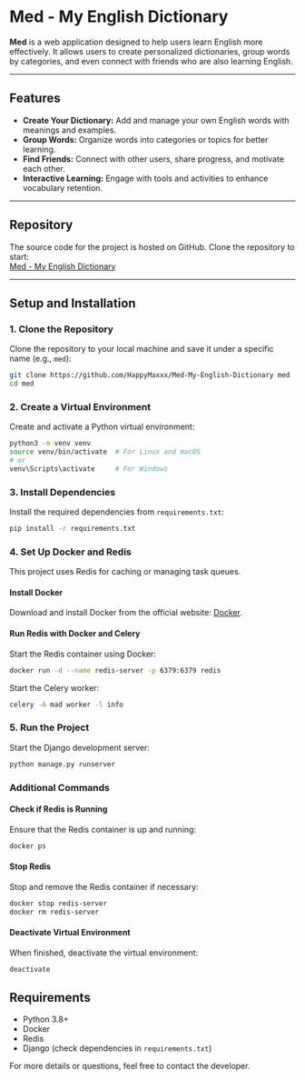 # Med - My English Dictionary  

**Med** is a web application designed to help users learn English more effectively. It allows users to create personalized dictionaries, group words by categories, and even connect with friends who are also learning English.

---

## Features  

- **Create Your Dictionary:** Add and manage your own English words with meanings and examples.  
- **Group Words:** Organize words into categories or topics for better learning.  
- **Find Friends:** Connect with other users, share progress, and motivate each other.  
- **Interactive Learning:** Engage with tools and activities to enhance vocabulary retention.  

---

## Repository  

The source code for the project is hosted on GitHub. Clone the repository to start:  
[Med - My English Dictionary](https://github.com/HappyMaxxx/Med-My-English-Dictionary)  

---

## Setup and Installation  

### 1. Clone the Repository  
Clone the repository to your local machine and save it under a specific name (e.g., `med`):  

```bash
git clone https://github.com/HappyMaxxx/Med-My-English-Dictionary med
cd med
```

### 2. Create a Virtual Environment  

Create and activate a Python virtual environment:  

```bash
python3 -m venv venv
source venv/bin/activate  # For Linux and macOS
# or
venv\Scripts\activate     # For Windows
```

### 3. Install Dependencies  

Install the required dependencies from `requirements.txt`:  

```bash
pip install -r requirements.txt
```

### 4. Set Up Docker and Redis  

This project uses Redis for caching or managing task queues.  

#### Install Docker  

Download and install Docker from the official website: [Docker](https://www.docker.com/).  

#### Run Redis with Docker and Celery

Start the Redis container using Docker:  

```bash
docker run -d --name redis-server -p 6379:6379 redis
```

Start the Celery worker:

```bash
celery -A mad worker -l info
```

### 5. Run the Project  

Start the Django development server:  

```bash
python manage.py runserver
```

### Additional Commands  

#### Check if Redis is Running  

Ensure that the Redis container is up and running:  

```bash
docker ps
```

#### Stop Redis  

Stop and remove the Redis container if necessary:  

```bash
docker stop redis-server
docker rm redis-server
```

#### Deactivate Virtual Environment  

When finished, deactivate the virtual environment:  

```bash
deactivate
```

## Requirements  

- Python 3.8+  
- Docker  
- Redis  
- Django (check dependencies in `requirements.txt`)  

For more details or questions, feel free to contact the developer.
